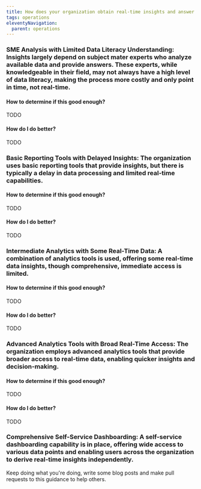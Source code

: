 ```yaml
---
title: How does your organization obtain real-time insights and answer business-related questions?
tags: operations
eleventyNavigation:
  parent: operations
---
```


### **SME Analysis with Limited Data Literacy Understanding**: Insights largely depend on subject mater experts who analyze available data and provide answers. These experts, while knowledgeable in their field, may not always have a high level of data literacy, making the process more costly and only point in time, not real-time.

#### How to determine if this good enough?

TODO

#### How do I do better?

TODO

### **Basic Reporting Tools with Delayed Insights:** The organization uses basic reporting tools that provide insights, but there is typically a delay in data processing and limited real-time capabilities.

#### How to determine if this good enough?

TODO

#### How do I do better?

TODO

### **Intermediate Analytics with Some Real-Time Data:** A combination of analytics tools is used, offering some real-time data insights, though comprehensive, immediate access is limited.

#### How to determine if this good enough?

TODO

#### How do I do better?

TODO

### **Advanced Analytics Tools with Broad Real-Time Access:** The organization employs advanced analytics tools that provide broader access to real-time data, enabling quicker insights and decision-making.

#### How to determine if this good enough?

TODO

#### How do I do better?

TODO

### **Comprehensive Self-Service Dashboarding:** A self-service dashboarding capability is in place, offering wide access to various data points and enabling users across the organization to derive real-time insights independently.

Keep doing what you're doing, write some blog posts and make pull requests to this guidance to help others.
